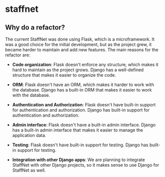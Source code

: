 # staffnet

## Why do a refactor?

The current StaffNet was done using Flask, which is a microframework. It was a good choice for the initial development, but as the project grew, it became harder to maintain and add new features. The main reasons for the refactor are:

- **Code organization**: Flask doesn't enforce any structure, which makes it hard to maintain as the project grows. Django has a well-defined structure that makes it easier to organize the code.

- **ORM**: Flask doesn't have an ORM, which makes it harder to work with the database. Django has a built-in ORM that makes it easier to work with the database.

- **Authentication and Authorization**: Flask doesn't have built-in support for authentication and authorization. Django has built-in support for authentication and authorization.

- **Admin interface**: Flask doesn't have a built-in admin interface. Django has a built-in admin interface that makes it easier to manage the application data.

- **Testing**: Flask doesn't have built-in support for testing. Django has built-in support for testing.

- **Integration with other Django apps**: We are planning to integrate StaffNet with other Django projects, so it makes sense to use Django for StaffNet as well.
